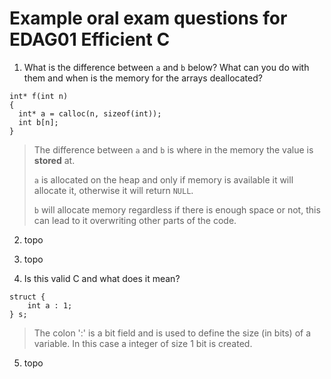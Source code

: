 # Example oral exam questions for EDAG01 Efficient C

1. What is the difference between `a` and `b` below? What can you do with them and when is the memory
for the arrays deallocated?
```
int* f(int n)
{
  int* a = calloc(n, sizeof(int));
  int b[n];
}
```
> The difference between `a` and `b` is where in the memory the value is **stored** at.
>
> `a` is allocated on the heap and only if memory is available it will allocate it, otherwise it will return `NULL`.
>
> `b` will allocate memory regardless if there is enough space or not, this can lead to it overwriting other parts of the code.

2. topo

3. topo

4. Is this valid C and what does it mean?
```
struct {
    int a : 1;
} s;
```
> The colon ':' is a bit field and is used to define the size (in bits) of a variable. In this case a integer of size 1 bit is created.

5. topo
